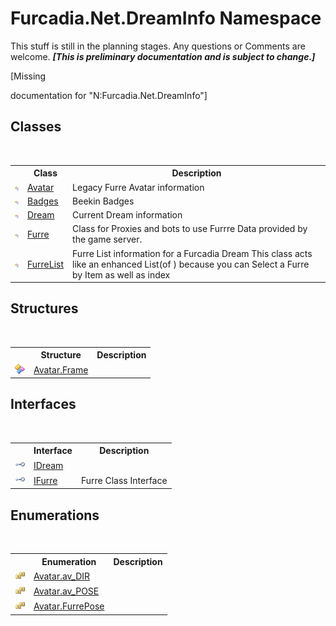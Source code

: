# Furcadia.Net.DreamInfo Namespace
This stuff is still in the planning stages. Any questions or Comments are welcome. _**\[This is preliminary documentation and is subject to change.\]**_

\[Missing <summary> documentation for "N:Furcadia.Net.DreamInfo"\]


## Classes
&nbsp;<table><tr><th></th><th>Class</th><th>Description</th></tr><tr><td>![Public class](media/pubclass.gif "Public class")</td><td><a href="T_Furcadia_Net_DreamInfo_Avatar">Avatar</a></td><td>
Legacy Furre Avatar information</td></tr><tr><td>![Public class](media/pubclass.gif "Public class")</td><td><a href="T_Furcadia_Net_DreamInfo_Badges">Badges</a></td><td>
Beekin Badges</td></tr><tr><td>![Public class](media/pubclass.gif "Public class")</td><td><a href="T_Furcadia_Net_DreamInfo_Dream">Dream</a></td><td>
Current Dream information</td></tr><tr><td>![Public class](media/pubclass.gif "Public class")</td><td><a href="T_Furcadia_Net_DreamInfo_Furre">Furre</a></td><td>
Class for Proxies and bots to use Furrre Data provided by the game server.</td></tr><tr><td>![Public class](media/pubclass.gif "Public class")</td><td><a href="T_Furcadia_Net_DreamInfo_FurreList">FurreList</a></td><td>
Furre List information for a Furcadia Dream 
This class acts like an enhanced List(of <T>) because you can Select a Furre by Item as well as index</td></tr></table>

## Structures
&nbsp;<table><tr><th></th><th>Structure</th><th>Description</th></tr><tr><td>![Public structure](media/pubstructure.gif "Public structure")</td><td><a href="T_Furcadia_Net_DreamInfo_Avatar_Frame">Avatar.Frame</a></td><td></td></tr></table>

## Interfaces
&nbsp;<table><tr><th></th><th>Interface</th><th>Description</th></tr><tr><td>![Public interface](media/pubinterface.gif "Public interface")</td><td><a href="T_Furcadia_Net_DreamInfo_IDream">IDream</a></td><td></td></tr><tr><td>![Public interface](media/pubinterface.gif "Public interface")</td><td><a href="T_Furcadia_Net_DreamInfo_IFurre">IFurre</a></td><td>
Furre Class Interface</td></tr></table>

## Enumerations
&nbsp;<table><tr><th></th><th>Enumeration</th><th>Description</th></tr><tr><td>![Public enumeration](media/pubenumeration.gif "Public enumeration")</td><td><a href="T_Furcadia_Net_DreamInfo_Avatar_av_DIR">Avatar.av_DIR</a></td><td /></tr><tr><td>![Public enumeration](media/pubenumeration.gif "Public enumeration")</td><td><a href="T_Furcadia_Net_DreamInfo_Avatar_av_POSE">Avatar.av_POSE</a></td><td /></tr><tr><td>![Public enumeration](media/pubenumeration.gif "Public enumeration")</td><td><a href="T_Furcadia_Net_DreamInfo_Avatar_FurrePose">Avatar.FurrePose</a></td><td></td></tr></table>&nbsp;
